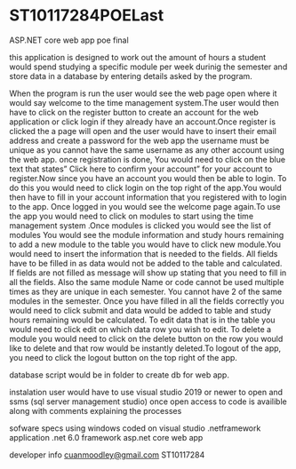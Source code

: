 # ST10117284POELast
ASP.NET core web app
poe final

this application is designed to work out the amount of hours a student would spend studying a 
specific module per week durinig the semester and store data in a database by entering details 
asked by the program.

When the program is run the user would see the web page open where it would say welcome to the time
management system.The user would then have to click on the register button to create an account for 
the web application or click login if they already have an account.Once register is clicked the a
page will open and the user would have to insert their email address and create a password for the web app 
the username must be unique as you cannot have the same username as any other account using the web app.
once registration is done, You would need to click on the blue text that states” Click here to confirm your account” 
for your account to register.Now since you have an account you would then be able to login. To do this you would need 
to click login on the top right of the app.You would then have to fill in your account information that you registered 
with to login to the app. Once logged in you would see the welcome page again.To use the app you would need to click 
on modules to start using the time management system .Once modules is clicked you would see the list of modules
You would see the module information and study hours remaining to add a new module to the table you would have to 
click new module.You would need to insert the information that is needed to the fields. All fields have to be filled 
in as data would not be added to the table and calculated. If fields are not filled as message will show up stating 
that you need to fill in all the fields. Also the same module Name or code cannot be used multiple times as they are
unique in each semester. You cannot have 2 of the same modules in the semester. Once you have filled in all the fields
correctly you would need to click submit and data would be added to table and study hours remaining would be calculated.
To edit data that is in  the table you would need to click edit on which data row you wish to edit.
To delete a module you would need to click on the delete button on the row you would like to delete and that 
row would be instantly deleted.To logout of the app, you need to click the logout button on the top right of the app.

database script would be in folder to create db for web app. 

instalation 
user would have to use visual studio 2019 or newer to open
and ssms (sql server management studio)
once open access to code is availible along with comments explaining the processes

sofware specs
using windows
coded on visual studio
.netframework application
.net 6.0 framework
asp.net
core web app

developer info
cuanmoodley@gmail.com
ST10117284
